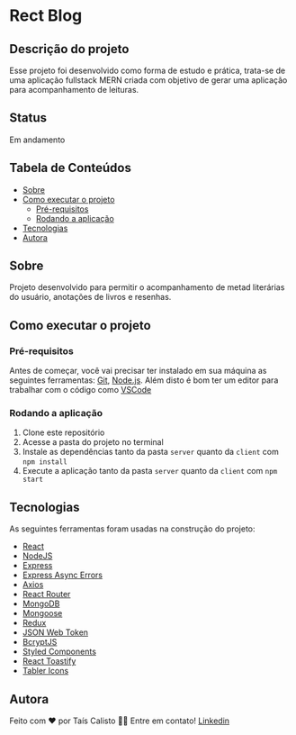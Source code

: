 # Rect Blog

## Descrição do projeto

Esse projeto foi desenvolvido como forma de estudo e prática, trata-se de uma aplicação fullstack MERN criada com objetivo de gerar uma aplicação para acompanhamento de leituras.

## Status

Em andamento

## Tabela de Conteúdos

- [Sobre](#sobre)
- [Como executar o projeto](#-como-executar-o-projeto)
  - [Pré-requisitos](#pré-requisitos)
  - [Rodando a aplicação](#rodando-a-aplicação)
- [Tecnologias](#tecnologias)
- [Autora](#autora)

## Sobre

Projeto desenvolvido para permitir o acompanhamento de metad literárias do usuário, anotações de livros e resenhas.

## Como executar o projeto

### Pré-requisitos

Antes de começar, você vai precisar ter instalado em sua máquina as seguintes ferramentas:
[Git](https://git-scm.com), [Node.js](https://nodejs.org/en/).
Além disto é bom ter um editor para trabalhar com o código como [VSCode](https://code.visualstudio.com/)

### Rodando a aplicação

1. Clone este repositório
2. Acesse a pasta do projeto no terminal
3. Instale as dependências tanto da pasta `server` quanto da `client` com `npm install`
4. Execute a aplicação tanto da pasta `server` quanto da `client` com `npm start`

## Tecnologias

As seguintes ferramentas foram usadas na construção do projeto:

- [React](https://pt-br.reactjs.org/)
- [NodeJS](https://nodejs.org/en/)
- [Express](https://expressjs.com/pt-br/)
- [Express Async Errors](https://github.com/davidbanham/express-async-errors)
- [Axios](https://axios-http.com/ptbr/docs/intromo)
- [React Router](https://reactrouter.com/)
- [MongoDB](https://www.mongodb.com/pt-br)
- [Mongoose](https://mongoosejs.com/)
- [Redux](https://www.npmjs.com/package/graphql-request)
- [JSON Web Token](https://jwt.io/)
- [BcryptJS](https://github.com/dcodeIO/bcrypt.js)
- [Styled Components](https://styled-components.com/)
- [React Toastify](https://github.com/fkhadra/react-toastify)
- [Tabler Icons](https://tabler-icons.io/)

## Autora

Feito com ❤️ por Taís Calisto 👋🏽 Entre em contato!
[Linkedin](https://www.linkedin.com/in/ta%C3%ADs-calisto-43725a134/)
